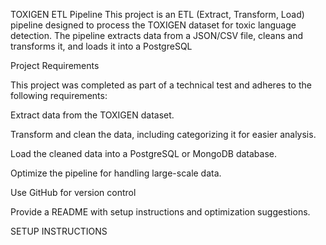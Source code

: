 TOXIGEN ETL Pipeline
This project is an ETL (Extract, Transform, Load) pipeline designed to process the TOXIGEN dataset for toxic language detection. The pipeline extracts data from a JSON/CSV file, cleans and transforms it, and loads it into a PostgreSQL 

Project Requirements

This project was completed as part of a technical test and adheres to the following requirements:

Extract data from the TOXIGEN dataset.

Transform and clean the data, including categorizing it for easier analysis.

Load the cleaned data into a PostgreSQL or MongoDB database.

Optimize the pipeline for handling large-scale data.

Use GitHub for version control

Provide a README with setup instructions and optimization suggestions.

SETUP INSTRUCTIONS
